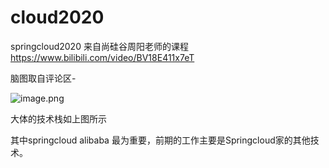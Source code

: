 # cloud2020
springcloud2020 来自尚硅谷周阳老师的课程
https://www.bilibili.com/video/BV18E411x7eT

脑图取自评论区-

![image.png](https://i.loli.net/2020/04/26/FlAyzro5n9KRQJw.png)

大体的技术栈如上图所示

其中springcloud alibaba 最为重要，前期的工作主要是Springcloud家的其他技术。